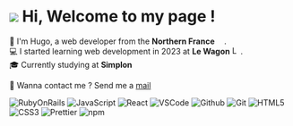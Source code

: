<h1><img src="https://emojis.slackmojis.com/emojis/images/1660415347/60611/waving-hand.gif?1660415347"/> Hi, Welcome to my page !</h1>
  <p>
    👨 I'm Hugo, a web developer from the <b>Northern France</b> <img src="https://cdn-icons-png.flaticon.com/512/197/197560.png" width="13"/>.<br/>
    💻 I started learning web development in 2023 at <b>Le Wagon</b> <img alt="Le Wagon" src="https://d26jy9fbi4q9wx.cloudfront.net/assets/logo-ae2beeecce25d711f577b08deb9adfc6c02b673ed106b8d6c3da0f1721d9da33.svg"          width="15"/>.<br/>
    🎓 Currently studying at <b>Simplon</b> <img src="https://www.est-ensemble.fr/sites/default/files/styles/large_slider/public/logo_simplon_simple_red1.png?itok=J7wPlX1N" width="15"/><br/>
  </p>
  <p>
    🔗 Wanna contact me ? Send me a <a href="mailto:hugowalando@gmail.com" target="_blank">mail</a>
  </p>
  <p>
    <img alt="RubyOnRails" src="https://img.shields.io/badge/-RubyOnRails-D30002?style=flat-square&logo=ruby&logoColor=white" />
    <img alt="JavaScript" src="https://img.shields.io/badge/-JavaScript-EFD81B?style=flat-square&logo=javascript&logoColor=white" />
    <img alt="React" src="https://img.shields.io/badge/-React-45b8d8?style=flat-square&logo=react&logoColor=white" />
    <img alt="VSCode"src="https://img.shields.io/badge/-Visual%20Studio%20Code-23A9F2?style=flat-square&logo=Visual%20Studio%20Code&logoColor=white"/>
    <img alt="Github" src="https://img.shields.io/badge/-Github-181717?style=flat-square&logo=GitHub&logoColor=white"/>
    <img alt="Git" src="https://img.shields.io/badge/-Git-F44D27?style=flat-square&logo=Git&logoColor=white"/>
    <img alt="HTML5" src="https://img.shields.io/badge/-HTML5-E34F26?style=flat-square&logo=HTML5&logoColor=white"/>
    <img alt="CSS3" src="https://img.shields.io/badge/-CSS3-1572B6?style=flat-square&logo=CSS3&logoColor=white"/>
    <img alt="Prettier" src="https://img.shields.io/badge/-Prettier-F7B93E?style=flat-square&logo=prettier&logoColor=white" />
    <img alt="npm" src="https://img.shields.io/badge/-NPM-CB3837?style=flat-square&logo=npm&logoColor=white" />
  </p>
<h3></h3>
